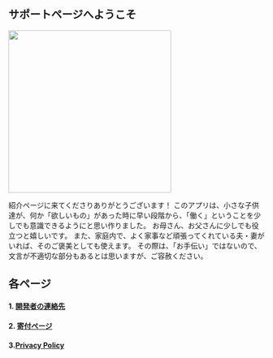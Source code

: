 ## サポートページへようこそ
<img src="{{site.baseurl}}/assets/8.png" width="320px">
 
紹介ページに来てくださりありがとうございます！
このアプリは、小さな子供達が、何か「欲しいもの」があった時に早い段階から、「働く」ということを少しでも意識できるようにと思い作りました。
お母さん、お父さんに少しでも役立つと嬉しいです。
また、家庭内で、よく家事など頑張ってくれている夫・妻がいれば、そのご褒美としても使えます。
その際は、「お手伝い」ではないので、文言が不適切な部分もあるとは思いますが、ご容赦ください。

## 各ページ
 
#### 1. [開発者の連絡先](contact)
  
#### 2. [寄付ページ](donation)
  
#### 3.[Privacy Policy](privacy-policy-en)
